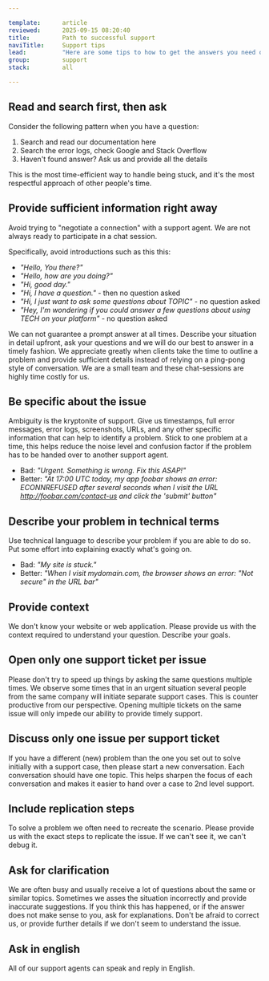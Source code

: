 ```yaml
---

template:      article
reviewed:      2025-09-15 08:20:40
title:         Path to successful support
naviTitle:     Support tips
lead:          "Here are some tips to how to get the answers you need quickly."
group:         support
stack:         all

---
```


## Read and search first, then ask

Consider the following pattern when you have a question:

1. Search and read our documentation here
2. Search the error logs, check Google and Stack Overflow
3. Haven't found answer? Ask us and provide all the details

This is the most time-efficient way to handle being stuck, and it's the most respectful approach of other people's time.

## Provide sufficient information right away

Avoid trying to "negotiate a connection" with a support agent. We are not always ready to participate in a chat session.

Specifically, avoid introductions such as this this:

- _"Hello, You there?"_
- _"Hello, how are you doing?"_
- _"Hi, good day."_
- _"Hi, I have a question."_ - then no question asked
- _"Hi, I just want to ask some questions about TOPIC"_ - no question asked
- _"Hey, I'm wondering if you could answer a few questions about using TECH on your platform"_ - no question asked

We can not guarantee a prompt answer at all times. Describe your situation in detail upfront, ask your questions and we will do our best to answer in a timely fashion. We appreciate greatly when clients take the time to outline a problem and provide sufficient details instead of relying on a ping-pong style of conversation. We are a small team and these chat-sessions are highly time costly for us.

## Be specific about the issue

Ambiguity is the kryptonite of support. Give us timestamps, full error messages, error logs, screenshots, URLs, and any other specific information that can help to identify a problem. Stick to one problem at a time, this helps reduce the noise level and confusion factor if the problem has to be handed over to another support agent.

* Bad: _"Urgent. Something is wrong. Fix this ASAP!"_
* Better: _"At 17:00 UTC today, my app foobar shows an error: ECONNREFUSED after several seconds when I visit the URL http://foobar.com/contact-us and click the 'submit' button"_

## Describe your problem in technical terms

Use technical language to describe your problem if you are able to do so. Put some effort into explaining exactly what's going on.

* Bad: _"My site is stuck."_
* Better: _"When I visit mydomain.com, the browser shows an error: "Not secure" in the URL bar"_

## Provide context

We don't know your website or web application. Please provide us with the context required to understand your question. Describe your goals.

## Open only one support ticket per issue

Please don't try to speed up things by asking the same questions multiple times. We observe some times that in an urgent situation several people from the same company will initiate separate support cases. This is counter productive from our perspective. Opening multiple tickets on the same issue will only impede our ability to provide timely support.

## Discuss only one issue per support ticket

If you have a different (new) problem than the one you set out to solve initially with a support case, then please start a new conversation. Each conversation should have one topic. This helps sharpen the focus of each conversation and makes it easier to hand over a case to 2nd level support.

## Include replication steps

To solve a problem we often need to recreate the scenario. Please provide us with the exact steps to replicate the issue. If we can't see it, we can't debug it.

## Ask for clarification

We are often busy and usually receive a lot of questions about the same or similar topics. Sometimes we asses the situation incorrectly and provide inaccurate suggestions. If you think this has happened, or if the answer does not make sense to you, ask for explanations. Don't be afraid to correct us, or provide further details if we don't seem to understand the issue.

## Ask in english

All of our support agents can speak and reply in English.
